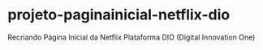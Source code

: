 # projeto-paginainicial-netflix-dio
Recriando Página Inicial da Netflix Plataforma DIO (Digital Innovation One)
